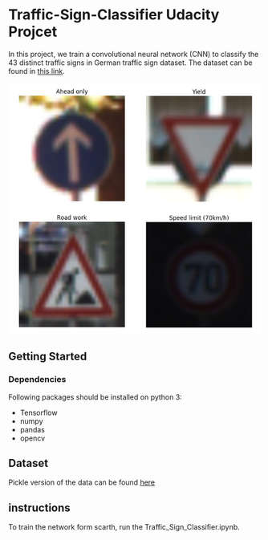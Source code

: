 # Traffic-Sign-Classifier Udacity Projcet


 In this project, we train a convolutional neural network (CNN) to classify the 43 distinct traffic signs in German traffic sign dataset. The dataset can be found in <a href="http://benchmark.ini.rub.de/?section=gtsrb&subsection=dataset" target="_blank">this link</a>.
 
 
![Alt Text](https://github.com/saeedkhaki92/Traffic-Sign-Classifier/blob/master/images/pic.PNG)


## Getting Started

### Dependencies

Following packages should be installed on python 3:

- Tensorflow
- numpy
- pandas
- opencv



## Dataset

Pickle version of the data can be found <a href="https://d17h27t6h515a5.cloudfront.net/topher/2016/October/580d53ce_traffic-sign-data/traffic-sign-data.zip" target="_blank">here</a>


## instructions

To train the network form scarth, run the Traffic_Sign_Classifier.ipynb. 
